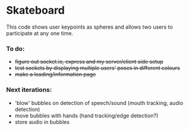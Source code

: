 # Skateboard

This code shows user keypoints as spheres and allows two users to participate at any one time.

### To do:

* ~~figure out socket.io, express and my server/client side setup~~
* ~~test sockets by displaying multiple users' poses in different colours~~
* ~~make a loading/information page~~

### Next iterations:
* 'blow' bubbles on detection of speech/sound (mouth tracking, audio detection)
* move bubbles with hands (hand tracking/edge detection?)
* store audio in bubbles